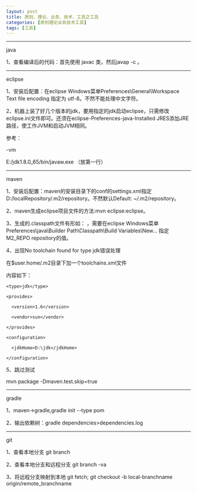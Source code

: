 ```yaml
---
layout: post
title: 原则、理论、业务、技术、工具之工具
categories: [原则理论业务技术工具]
tags: [工具]
---
```


***
java

1、查看编译后的代码：首先使用 javac 类，然后javap -c 。

***
eclipse

1、安装后配置：在eclipse Windows菜单Preferences\General\Workspace Text file encoding 指定为 utf-8。不然不能处理中文字符。

2、机器上装了好几个版本的jdk，要用指定的jdk启动eclipse，只需修改eclipse.ini文件即可。还须在eclipse-Preferences-java-Installed JRES添加JRE路径，使工作JVM和启动JVM相同。

   参考：
   
   -vm
   
   E:/jdk1.8.0_65/bin/javaw.exe   （放第一行）



***
maven

1、安装后配置：maven的安装目录下的conf的settings.xml指定<localRepository>D:/localRepository/.m2/repository</localRepository>。不然默认Default: ~/.m2/repository。

2、maven生成eclipse项目文件的方法:mvn eclipse:eclipse。

3、生成的.classpath文件有形如： <classpathentry kind="var" path="M2_REPO/asm/asm/3.3.1/asm-3.3.1.jar"/>，需要在eclipse Windows菜单Preferences\java\Builder Path\Classpath\Build Variables\New...
   指定M2_REPO repository的值。

4、出现No toolchain found for type jdk错误处理

   在$user.home/.m2目录下加一个toolchains.xml文件
   
   内容如下：
   
   <?xml version="1.0" encoding="UTF8"?>
   
   <toolchains>
  
  <!-- JDK toolchains -->

  
  <toolchain>
   
    <type>jdk</type>
   
    <provides>
      
      <version>1.6</version>
      
      <vendor>sun</vendor>
    
    </provides>
    
    <configuration>
      
      <jdkHome>D:\jdk</jdkHome>
    
    </configuration>
  
  </toolchain>
 

</toolchains>

5、跳过测试

mvn package -Dmaven.test.skip=true

***
gradle

1、maven->gradle,gradle init --type pom

2、输出依赖树：gradle dependencies>dependencies.log


***
git

1、查看本地分支 git branch

2、查看本地分支和远程分支 git branch -va

3、将远程分支映射到本地 git fetch; git checkout -b local-branchname origin/remote_branchname

